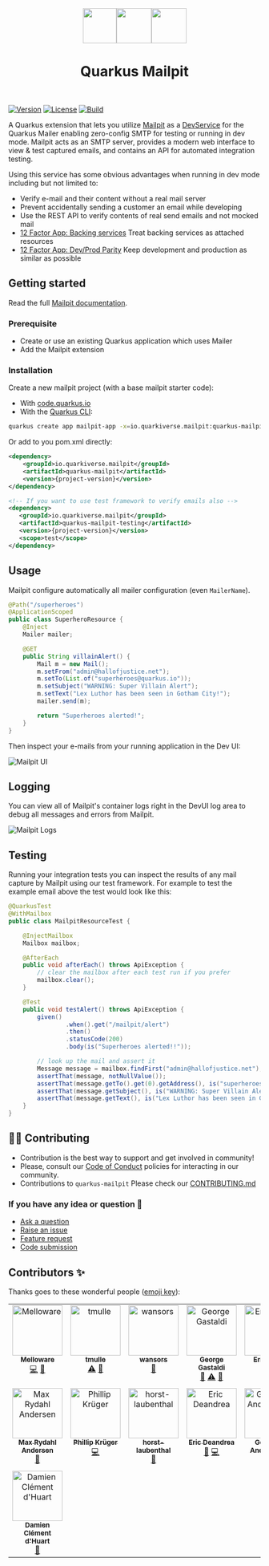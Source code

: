<div align="center">
<img src="https://github.com/quarkiverse/quarkus-mailpit/blob/main/docs/modules/ROOT/assets/images/quarkus.svg" width="67" height="70" ><img src="https://github.com/quarkiverse/quarkus-mailpit/blob/main/docs/modules/ROOT/assets/images/plus-sign.svg" height="70" ><img src="https://github.com/quarkiverse/quarkus-mailpit/blob/main/docs/modules/ROOT/assets/images/mailpit.svg" height="70" >

# Quarkus Mailpit
</div>
<br>

[![Version](https://img.shields.io/maven-central/v/io.quarkiverse.mailpit/quarkus-mailpit?logo=apache-maven&style=flat-square)](https://search.maven.org/artifact/io.quarkiverse.mailpit/quarkus-mailpit)
[![License](https://img.shields.io/badge/License-Apache%202.0-blue.svg?style=flat-square)](https://opensource.org/licenses/Apache-2.0)
[![Build](https://github.com/quarkiverse/quarkus-mailpit/actions/workflows/build.yml/badge.svg)](https://github.com/quarkiverse/quarkus-mailpit/actions/workflows/build.yml)

A Quarkus extension that lets you utilize [Mailpit](https://github.com/axllent/mailpit) as a [DevService](https://quarkus.io/guides/dev-services) for the Quarkus Mailer enabling zero-config SMTP for testing or running in dev mode.  Mailpit acts as an SMTP server, provides a modern web interface to view & test captured emails, and contains an API for automated integration testing.

Using this service has some obvious advantages when running in dev mode including but not limited to:

* Verify e-mail and their content without a real mail server
* Prevent accidentally sending a customer an email while developing
* Use the REST API to verify contents of real send emails and not mocked mail
* [12 Factor App: Backing services](https://12factor.net/backing-services) Treat backing services as attached resources
* [12 Factor App: Dev/Prod Parity](https://12factor.net/dev-prod-parity) Keep development and production as similar as possible 

## Getting started

Read the full [Mailpit documentation](https://docs.quarkiverse.io/quarkus-mailpit/dev/index.html).

### Prerequisite

- Create or use an existing Quarkus application which uses Mailer
- Add the Mailpit extension

### Installation

Create a new mailpit project (with a base mailpit starter code):

- With [code.quarkus.io](https://code.quarkus.io/?a=mailpit-bowl&j=17&e=io.quarkiverse.mailpit%3Aquarkus-mailpit)
- With the [Quarkus CLI](https://quarkus.io/guides/cli-tooling):

```bash
quarkus create app mailpit-app -x=io.quarkiverse.mailpit:quarkus-mailpit
```
Or add to you pom.xml directly:

```xml
<dependency>
    <groupId>io.quarkiverse.mailpit</groupId>
    <artifactId>quarkus-mailpit</artifactId>
    <version>{project-version}</version>
</dependency>

<!-- If you want to use test framework to verify emails also -->
<dependency>
   <groupId>io.quarkiverse.mailpit</groupId>
   <artifactId>quarkus-mailpit-testing</artifactId>
   <version>{project-version}</version>
   <scope>test</scope>
</dependency>
```

## Usage

Mailpit configure automatically all mailer configuration (even `MailerName`).

```java
@Path("/superheroes")
@ApplicationScoped
public class SuperheroResource {
    @Inject
    Mailer mailer;

    @GET
    public String villainAlert() {
        Mail m = new Mail();
        m.setFrom("admin@hallofjustice.net");
        m.setTo(List.of("superheroes@quarkus.io"));
        m.setSubject("WARNING: Super Villain Alert");
        m.setText("Lex Luthor has been seen in Gotham City!");
        mailer.send(m);

        return "Superheroes alerted!";
    }
}
```

Then inspect your e-mails from your running application in the Dev UI:

![Mailpit UI](./docs/modules/ROOT/assets/images/mailpit-ui.png)

## Logging

You can view all of Mailpit's container logs right in the DevUI log area to debug all messages and errors from Mailpit.

![Mailpit Logs](./docs/modules/ROOT/assets/images/mailpit-logs.png)

## Testing

Running your integration tests you can inspect the results of any mail capture by Mailpit using our test framework.  For example to test the example email above the test would look like this:

```java
@QuarkusTest
@WithMailbox
public class MailpitResourceTest {

    @InjectMailbox
    Mailbox mailbox;

    @AfterEach
    public void afterEach() throws ApiException {
        // clear the mailbox after each test run if you prefer
        mailbox.clear();
    }

    @Test
    public void testAlert() throws ApiException {
        given()
                .when().get("/mailpit/alert")
                .then()
                .statusCode(200)
                .body(is("Superheroes alerted!!"));

        // look up the mail and assert it
        Message message = mailbox.findFirst("admin@hallofjustice.net");
        assertThat(message, notNullValue());
        assertThat(message.getTo().get(0).getAddress(), is("superheroes@quarkus.io"));
        assertThat(message.getSubject(), is("WARNING: Super Villain Alert"));
        assertThat(message.getText(), is("Lex Luthor has been seen in Gotham City!\r\n"));
    }
}
```

## 🧑‍💻 Contributing

- Contribution is the best way to support and get involved in community!
- Please, consult our [Code of Conduct](./CODE_OF_CONDUCT.md) policies for interacting in our community.
- Contributions to `quarkus-mailpit` Please check our [CONTRIBUTING.md](./CONTRIBUTING.md)

### If you have any idea or question 🤷

- [Ask a question](https://github.com/quarkiverse/quarkus-mailpit/discussions)
- [Raise an issue](https://github.com/quarkiverse/quarkus-mailpit/issues)
- [Feature request](https://github.com/quarkiverse/quarkus-mailpit/issues)
- [Code submission](https://github.com/quarkiverse/quarkus-mailpit/pulls)

## Contributors ✨

Thanks goes to these wonderful people ([emoji key](https://allcontributors.org/docs/en/emoji-key)):
<!-- ALL-CONTRIBUTORS-LIST:START - Do not remove or modify this section -->
<!-- prettier-ignore-start -->
<!-- markdownlint-disable -->
<table>
  <tbody>
    <tr>
      <td align="center" valign="top" width="14.28%"><a href="http://melloware.com"><img src="https://avatars.githubusercontent.com/u/4399574?v=4?s=100" width="100px;" alt="Melloware"/><br /><sub><b>Melloware</b></sub></a><br /><a href="https://github.com/quarkiverse/quarkus-mailpit/commits?author=melloware" title="Code">💻</a> <a href="#maintenance-melloware" title="Maintenance">🚧</a></td>
      <td align="center" valign="top" width="14.28%"><a href="https://github.com/tmulle"><img src="https://avatars.githubusercontent.com/u/5183186?v=4?s=100" width="100px;" alt="tmulle"/><br /><sub><b>tmulle</b></sub></a><br /><a href="https://github.com/quarkiverse/quarkus-mailpit/commits?author=tmulle" title="Tests">⚠️</a> <a href="https://github.com/quarkiverse/quarkus-mailpit/issues?q=author%3Atmulle" title="Bug reports">🐛</a></td>
      <td align="center" valign="top" width="14.28%"><a href="https://github.com/wansors"><img src="https://avatars.githubusercontent.com/u/15862396?v=4?s=100" width="100px;" alt="wansors"/><br /><sub><b>wansors</b></sub></a><br /><a href="https://github.com/quarkiverse/quarkus-mailpit/issues?q=author%3Awansors" title="Bug reports">🐛</a></td>
      <td align="center" valign="top" width="14.28%"><a href="http://gastaldi.wordpress.com"><img src="https://avatars.githubusercontent.com/u/54133?v=4?s=100" width="100px;" alt="George Gastaldi"/><br /><sub><b>George Gastaldi</b></sub></a><br /><a href="https://github.com/quarkiverse/quarkus-mailpit/issues?q=author%3Agastaldi" title="Bug reports">🐛</a> <a href="https://github.com/quarkiverse/quarkus-mailpit/commits?author=gastaldi" title="Tests">⚠️</a> <a href="https://github.com/quarkiverse/quarkus-mailpit/commits?author=gastaldi" title="Documentation">📖</a></td>
      <td align="center" valign="top" width="14.28%"><a href="https://github.com/erickloss"><img src="https://avatars.githubusercontent.com/u/16836464?v=4?s=100" width="100px;" alt="Eric Kloss"/><br /><sub><b>Eric Kloss</b></sub></a><br /><a href="https://github.com/quarkiverse/quarkus-mailpit/issues?q=author%3Aerickloss" title="Bug reports">🐛</a></td>
      <td align="center" valign="top" width="14.28%"><a href="https://github.com/ggrebert"><img src="https://avatars.githubusercontent.com/u/1737774?v=4?s=100" width="100px;" alt="Geoffrey GREBERT"/><br /><sub><b>Geoffrey GREBERT</b></sub></a><br /><a href="https://github.com/quarkiverse/quarkus-mailpit/commits?author=ggrebert" title="Code">💻</a> <a href="#design-ggrebert" title="Design">🎨</a></td>
      <td align="center" valign="top" width="14.28%"><a href="https://www.georg-leber.de"><img src="https://avatars.githubusercontent.com/u/1669956?v=4?s=100" width="100px;" alt="Georg Leber"/><br /><sub><b>Georg Leber</b></sub></a><br /><a href="https://github.com/quarkiverse/quarkus-mailpit/commits?author=georgleber" title="Documentation">📖</a></td>
    </tr>
    <tr>
      <td align="center" valign="top" width="14.28%"><a href="https://xam.dk"><img src="https://avatars.githubusercontent.com/u/54129?v=4?s=100" width="100px;" alt="Max Rydahl Andersen"/><br /><sub><b>Max Rydahl Andersen</b></sub></a><br /><a href="https://github.com/quarkiverse/quarkus-mailpit/issues?q=author%3Amaxandersen" title="Bug reports">🐛</a></td>
      <td align="center" valign="top" width="14.28%"><a href="http://www.phillip-kruger.com"><img src="https://avatars.githubusercontent.com/u/6836179?v=4?s=100" width="100px;" alt="Phillip Krüger"/><br /><sub><b>Phillip Krüger</b></sub></a><br /><a href="https://github.com/quarkiverse/quarkus-mailpit/commits?author=phillip-kruger" title="Code">💻</a></td>
      <td align="center" valign="top" width="14.28%"><a href="https://github.com/horst-laubenthal"><img src="https://avatars.githubusercontent.com/u/70582127?v=4?s=100" width="100px;" alt="horst-laubenthal"/><br /><sub><b>horst-laubenthal</b></sub></a><br /><a href="#ideas-horst-laubenthal" title="Ideas, Planning, & Feedback">🤔</a></td>
      <td align="center" valign="top" width="14.28%"><a href="https://developers.redhat.com/author/eric-deandrea"><img src="https://avatars.githubusercontent.com/u/363447?v=4?s=100" width="100px;" alt="Eric Deandrea"/><br /><sub><b>Eric Deandrea</b></sub></a><br /><a href="#ideas-edeandrea" title="Ideas, Planning, & Feedback">🤔</a> <a href="https://github.com/quarkiverse/quarkus-mailpit/commits?author=edeandrea" title="Code">💻</a></td>
      <td align="center" valign="top" width="14.28%"><a href="https://github.com/geoand"><img src="https://avatars.githubusercontent.com/u/4374975?v=4?s=100" width="100px;" alt="Georgios Andrianakis"/><br /><sub><b>Georgios Andrianakis</b></sub></a><br /><a href="https://github.com/quarkiverse/quarkus-mailpit/commits?author=geoand" title="Code">💻</a></td>
      <td align="center" valign="top" width="14.28%"><a href="https://github.com/carolosf"><img src="https://avatars.githubusercontent.com/u/2076671?v=4?s=100" width="100px;" alt="carolosf"/><br /><sub><b>carolosf</b></sub></a><br /><a href="https://github.com/quarkiverse/quarkus-mailpit/commits?author=carolosf" title="Code">💻</a></td>
      <td align="center" valign="top" width="14.28%"><a href="https://www.axllent.org/"><img src="https://avatars.githubusercontent.com/u/1463435?v=4?s=100" width="100px;" alt="Ralph Slooten"/><br /><sub><b>Ralph Slooten</b></sub></a><br /><a href="https://github.com/quarkiverse/quarkus-mailpit/commits?author=axllent" title="Code">💻</a></td>
    </tr>
    <tr>
      <td align="center" valign="top" width="14.28%"><a href="https://github.com/dcdh"><img src="https://avatars.githubusercontent.com/u/5189615?v=4?s=100" width="100px;" alt="Damien Clément d'Huart"/><br /><sub><b>Damien Clément d'Huart</b></sub></a><br /><a href="https://github.com/quarkiverse/quarkus-mailpit/issues?q=author%3Adcdh" title="Bug reports">🐛</a></td>
    </tr>
  </tbody>
</table>

<!-- markdownlint-restore -->
<!-- prettier-ignore-end -->

<!-- ALL-CONTRIBUTORS-LIST:END -->
